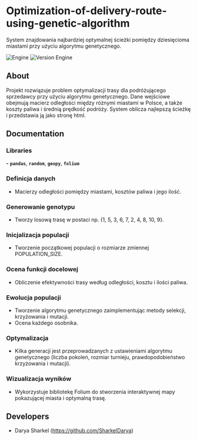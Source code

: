 # Optimization-of-delivery-route-using-genetic-algorithm
System znajdowania najbardziej optymalnej ścieżki pomiędzy dziesięcioma miastami przy użyciu algorytmu genetycznego.
<p align="left">
   <img src="https://img.shields.io/badge/Engine-VS%20Code-2B7FB8" alt="Engine">
  <img src="https://img.shields.io/badge/Version-1.86-39A8F2" alt="Version Engine">
</p>

## About

Projekt rozwiązuje problem optymalizacji trasy dla podróżującego sprzedawcy przy użyciu algorytmu genetycznego. Dane wejściowe obejmują macierz odległości między różnymi miastami w Polsce, a także koszty paliwa i średnią prędkość podróży. System oblicza najlepszą ścieżkę i przedstawia ją jako stronę html.

## Documentation

### Libraries
**-** **`pandas`**, **`random`**, **`geopy`**, **`folium`**

### Definicja danych
- Macierzy odległości pomiędzy miastami, kosztów paliwa i jego ilość.
  
### Generowanie genotypu
- Tworzy losową trasę w postaci np. {1, 5, 3, 6, 7, 2, 4, 8, 10, 9}.
  
### Inicjalizacja populacji
- Tworzenie początkowej populacji o rozmiarze zmiennej POPULATION_SIZE.
  
### Ocena funkcji docelowej
-  Obliczenie efektywności trasy według odległości, kosztu i ilości paliwa.
  
### Ewolucja populacji
- Tworzenie algorytmu genetycznego zaimplementując metody selekcji, krzyżowania i mutacji.
- Ocena każdego osobnika.
  
### Optymalizacja
- Kilka generacji jest przeprowadzanych z ustawieniami algorytmu genetycznego (liczba pokoleń, rozmiar turnieju, prawdopodobieństwo krzyżowania i mutacji).
  
### Wizualizacja wyników
- Wykorzystuje bibliotekę Folium do stworzenia interaktywnej mapy pokazującej miasta i optymalną trasę.
  
## Developers

- Darya Sharkel (https://github.com/SharkelDarya)
